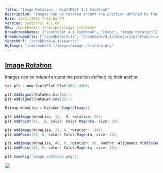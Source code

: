 ```yaml
---
Title: "Image Rotation - ScottPlot 4.1 Cookbook"
Description: "Images can be rotated around the position defined by their anchor."
Date: 12/11/2023 7:52:02 PM
Version: ScottPlot 4.1.69
URL: /cookbook/4.1/recipes/image_rotation/
BreadcrumbNames: ["ScottPlot 4.1 Cookbook", "Image", "Image Rotation"]
BreadcrumbUrls: ["/cookbook/4.1/", "/cookbook/4.1/category/plottable-image", "/cookbook/4.1/recipes/image_rotation/"]
SearchUrl: "/cookbook/4.1/search/"
OgImage: "/cookbook/4.1/images/image_rotation.png"
---
```


<h2><a href='/cookbook/4.1/recipes/image_rotation/'>Image Rotation</a></h2>

Images can be rotated around the position defined by their anchor.

```cs
var plt = new ScottPlot.Plot(600, 400);

plt.AddSignal(DataGen.Sin(51));
plt.AddSignal(DataGen.Cos(51));

Bitmap monaLisa = DataGen.SampleImage();

plt.AddImage(monaLisa, 10, .5, rotation: 30);
plt.AddPoint(10, .5, color: Color.Magenta, size: 20);

plt.AddImage(monaLisa, 25, 0, rotation: -30);
plt.AddPoint(25, 0, color: Color.Magenta, size: 20);

plt.AddImage(monaLisa, 45, 0, rotation: 30, anchor: Alignment.MiddleCenter);
plt.AddPoint(45, 0, color: Color.Magenta, size: 20);

plt.SaveFig("image_rotation.png");
```

<img src='../../images/image_rotation.png' class='d-block mx-auto my-5' />


